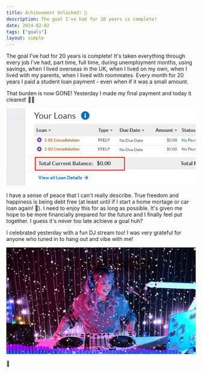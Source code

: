 ```yaml
---
title: Achievement Unlocked! 🎉
description: The goal I've had for 20 years is complete! 
date: 2024-02-02
tags: ["goals"]
layout: simple
---
```


The goal I've had for 20 years is complete! It's taken everything through every job I've had, part time, full time, during unemployment months, using savings, when I lived overseas in the UK, when I lived on my own, when I lived with my parents, when I lived with roommates. Every month for 20 years I paid a student loan payment - even when if it was a small amount.

That burden is now GONE! Yesterday I made my final payment and today it cleared! 🥳😭

![Payment Cleared](payment-cleared.png "Paid in full!")

I have a sense of peace that I can't really describe. True freedom and happiness is being debt free (at least until if I start a home mortage or car loan again! 🤣). I need to enjoy this for as long as possible. It's given me hope to be more financially prepared for the future and I finally feel put together. I guess it's never too late achieve a goal huh?

I celebrated yesterday with a fun DJ stream too! I was very grateful for anyone who tuned in to hang out and vibe with me!

![Stream Celebration](stream-celebration.png "B celebrating on Twitch")

🥰